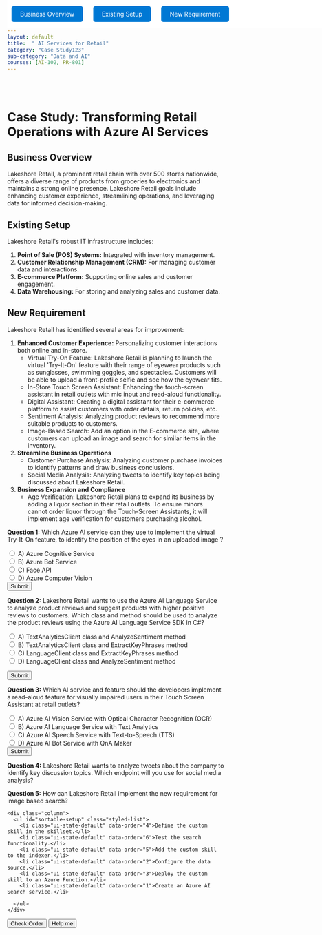 ```yaml
---
layout: default
title:  " AI Services for Retail"
category: "Case Study123"
sub-category: "Data and AI"
courses: [AI-102, PR-801]
---
```


<div class="fixed-buttons">

  <a href="#business" class="button">Business Overview</a>
  <a href="#existing" class="button">Existing Setup</a>
  <a href="#new" class="button">New Requirement</a>
</div>


<br><br>


# Case Study: Transforming Retail Operations with Azure AI Services

## Business Overview
<a id="business"></a>
Lakeshore Retail, a prominent retail chain with over 500 stores nationwide, offers a diverse range of products from groceries to electronics and maintains a strong online presence. Lakeshore Retail goals include enhancing customer experience, streamlining operations, and leveraging data for informed decision-making.

## Existing Setup
<a id="existing"></a>
Lakeshore Retail's robust IT infrastructure includes:
1. **Point of Sale (POS) Systems:** Integrated with inventory management.
2. **Customer Relationship Management (CRM):** For managing customer data and interactions.
3. **E-commerce Platform:** Supporting online sales and customer engagement.
4. **Data Warehousing:** For storing and analyzing sales and customer data.

## New Requirement
<a id="new"></a>
Lakeshore Retail has identified several areas for improvement:
1. **Enhanced Customer Experience:** Personalizing customer interactions both online and in-store.
   - Virtual Try-On Feature: Lakeshore Retail is planning to launch the virtual 'Try-It-On' feature with their range of eyewear products such as sunglasses, swimming goggles, and spectacles. Customers will be able to upload a front-profile selfie and see how the eyewear fits.
   - In-Store Touch Screen Assistant: Enhancing the touch-screen assistant in retail outlets with mic input and read-aloud functionality.
   - Digital Assistant: Creating a digital assistant for their e-commerce platform to assist customers with order details, return policies, etc.
   - Sentiment Analysis: Analyzing product reviews to recommend more suitable products to customers.
   - Image-Based Search: Add an option in the E-commerce site, where customers can upload an image and search for similar items in the inventory.
2. **Streamline Business Operations**
    - Customer Purchase Analysis: Analyzing customer purchase invoices to identify patterns and draw business conclusions.
    - Social Media Analysis: Analyzing tweets to identify key topics being discussed about Lakeshore Retail.
3. **Business Expansion and Compliance**
    - Age Verification: Lakeshore Retail plans to expand its business by adding a liquor section in their retail outlets. To ensure minors cannot order liquor through the Touch-Screen Assistants, it will implement age verification for customers purchasing alcohol.

 

**Question 1:** Which Azure AI service can they use to implement the virtual Try-It-On feature, to identify the position of the eyes in an uploaded image ?
<form id="quizForm1">
  <input type="radio" id="q1a" name="q1" value="A">
  <label for="q1a">A) Azure Cognitive Service </label><br>
  <input type="radio" id="q1b" name="q1" value="B">
  <label for="q1b">B) Azure Bot Service</label><br>
  <input type="radio" id="q1c" name="q1" value="C">
  <label for="q1c">C) Face API </label><br>
  <input type="radio" id="q1d" name="q1" value="D">
  <label for="q1d">D) Azure Computer Vision </label><br>
  <button type="button" onclick="checkAnswer('q1', 'C', 'result1')" class="styled-button">Submit</button>
</form>
<p id="result1"></p>

**Question 2:** Lakeshore Retail wants to use the Azure AI Language Service to analyze product reviews and suggest products with higher positive reviews to customers. Which class and method should be used to analyze the product reviews using the Azure AI Language Service SDK in C#?
<form id="quizForm2">
  <input type="radio" id="q2a" name="q2" value="A">
  <label for="q2a">A) TextAnalyticsClient class and AnalyzeSentiment method </label><br>
  <input type="radio" id="q2b" name="q2" value="B">
  <label for="q2b">B) TextAnalyticsClient class and ExtractKeyPhrases method</label><br>
  <input type="radio" id="q2c" name="q2" value="C">
  <label for="q2c">C) LanguageClient class and ExtractKeyPhrases method</label><br>
  <input type="radio" id="q2d" name="q2" value="D">
  <label for="q2d">D) LanguageClient class and AnalyzeSentiment method </label><br>

  <button type="button" onclick="checkAnswer('q2', 'A', 'result2')" class="styled-button">Submit</button>
</form>

<p id="result2"></p>

**Question 3:** Which AI service and feature should the developers implement a read-aloud feature for visually impaired users in their Touch Screen Assistant at retail outlets?

<form id="quizForm3">
  <input type="radio" id="q3a" name="q3" value="A">
  <label for="q3a">A) Azure AI Vision Service with Optical Character Recognition (OCR) </label><br>
  <input type="radio" id="q3b" name="q3" value="B">
  <label for="q3b">B) Azure AI Language Service with Text Analytics</label><br>
  <input type="radio" id="q3c" name="q3" value="C">
  <label for="q3c">C) Azure AI Speech Service with Text-to-Speech (TTS) </label><br>
  <input type="radio" id="q3d" name="q3" value="D">
  <label for="q3d">D) Azure AI Bot Service with QnA Maker </label><br>
  <button type="button" onclick="checkAnswer('q3', 'C', 'result3')" class="styled-button">Submit</button>
</form>

<p id="result3"></p>

**Question 4:** Lakeshore Retail wants to analyze tweets about the company to identify key discussion topics. Which endpoint will you use for social media analysis?

**Question 5:**  How can Lakeshore Retail implement the new requirement for image based search?

    <div class="column">
      <ul id="sortable-setup" class="styled-list">
        <li class="ui-state-default" data-order="4">Define the custom skill in the skillset.</li>
        <li class="ui-state-default" data-order="6">Test the search functionality.</li>
        <li class="ui-state-default" data-order="5">Add the custom skill to the indexer.</li>
        <li class="ui-state-default" data-order="2">Configure the data source.</li>
        <li class="ui-state-default" data-order="3">Deploy the custom skill to an Azure Function.</li>
        <li class="ui-state-default" data-order="1">Create an Azure AI Search service.</li>

      </ul>
    </div>      

<button onclick="checkOrderSetup()">Check Order</button>
      <button onclick="helpMeSetup()">Help me</button>
      <p id="feedback-setup"></p>

<script>
  function checkAnswer(question, correctAnswer, resultId) {
    var radios = document.getElementsByName(question);
    var result = document.getElementById(resultId);
    var selected = false;

    for (var i = 0; i < radios.length; i++) {
      if (radios[i].checked) {
        selected = true;
        if (radios[i].value === correctAnswer) {
          result.textContent = 'Correct!';
          result.style.color = 'green';
        } else {
          result.textContent = 'Incorrect. Try again!';
          result.style.color = 'red';
        }
        break;
      }
    }

    if (!selected) {
      result.textContent = 'Please select an answer.';
      result.style.color = 'orange';
    }
  }


      $(function() {
      $("#sortable-setup").sortable();
      $("#sortable-setup").disableSelection();
    });

    function checkOrderSetup() {
      var items = $("#sortable-setup li");
      var correct = true;
      items.each(function(index) {
        if ($(this).data("order") !== index + 1) {
          correct = false;
        }
      });
      var feedback = document.getElementById("feedback-setup");
      if (correct) {
        feedback.textContent = "Correct order!";
        feedback.style.color = "green";
      } else {
        feedback.textContent = "Incorrect order. Try again.";
        feedback.style.color = "red";
      }
    }

    function helpMeSetup() {
      var items = $("#sortable-setup li").sort(function(a, b) {
        return $(a).data("order") - $(b).data("order");
      });
      $("#sortable-setup").html(items);
      document.getElementById("feedback-setup").textContent = "Here is the correct order.";
      document.getElementById("feedback-setup").style.color = "blue";
    }
  
</script>

<style>
.fixed-buttons {
  position: fixed;
  top: 0;
  width: 100%;
  background-color: white; /* Optional: to match the background */
  display: flex;
  padding: 10px 0;
  z-index: 1000; /* Ensure it stays on top of other content */
}

.button {
  margin: 0 10px;
  padding: 10px 20px;
  background-color: #0078d4;
  color: white;
  text-decoration: none;
  border-radius: 5px;
}

.button:hover {
  background-color: #0056b3;
}

    .column {
      flex: 1;
      padding: 10px;
    }

    .styled-list {
      list-style-type: none;
      padding: 0;
    }
    .styled-list li {
      margin: 5px 0;
      padding: 10px;
      border: 1px solid #ccc;
      cursor: move;
    }

</style>
